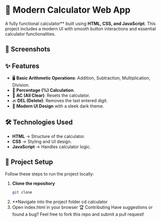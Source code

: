 # 🔢 Modern Calculator Web App

A fully functional calculator** built using **HTML, CSS, and JavaScript**. This project includes a modern UI with smooth button interactions and essential calculator functionalities.

## 📸 Screenshots



## ✨ Features
- 🖥️ **Basic Arithmetic Operations**: Addition, Subtraction, Multiplication, Division.
- 🔢 **Percentage (%) Calculation**.
- 🧹 **AC (All Clear)**: Resets the calculator.
- 🔙 **DEL (Delete)**: Removes the last entered digit.
- 🎨 **Modern UI Design** with a sleek dark theme.


## 🛠️ Technologies Used
- **HTML** → Structure of the calculator.
- **CSS** → Styling and UI design.
- **JavaScript** → Handles calculator logic.


## 📂 Project Setup
Follow these steps to run the project locally:

1. **Clone the repository**  
   ```bash
   git clone
2. **Navigate into the project folder
   cd calculator
4. Open index.html in your browser
🏆 Contributing
Have suggestions or found a bug? Feel free to fork this repo and submit a pull request!
 
